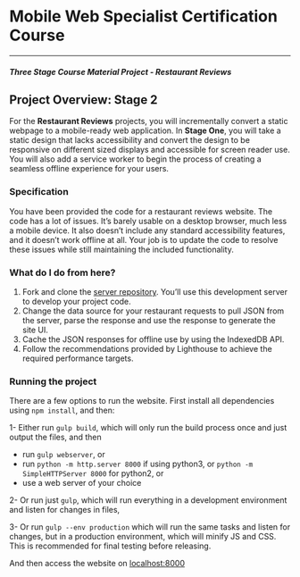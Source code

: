 # Mobile Web Specialist Certification Course
---
#### _Three Stage Course Material Project - Restaurant Reviews_

## Project Overview: Stage 2

For the **Restaurant Reviews** projects, you will incrementally convert a static webpage to a mobile-ready web application. In **Stage One**, you will take a static design that lacks accessibility and convert the design to be responsive on different sized displays and accessible for screen reader use. You will also add a service worker to begin the process of creating a seamless offline experience for your users.

### Specification

You have been provided the code for a restaurant reviews website. The code has a lot of issues. It’s barely usable on a desktop browser, much less a mobile device. It also doesn’t include any standard accessibility features, and it doesn’t work offline at all. Your job is to update the code to resolve these issues while still maintaining the included functionality. 

### What do I do from here?

1. Fork and clone the [server repository](https://github.com/udacity/mws-restaurant-stage-2). You’ll use this development server to develop your project code.
2. Change the data source for your restaurant requests to pull JSON from the server, parse the response and use the response to generate the site UI.
3. Cache the JSON responses for offline use by using the IndexedDB API.
4. Follow the recommendations provided by Lighthouse to achieve the required performance targets.

### Running the project

There are a few options to run the website. First install all dependencies using `npm install`, and then:

1- Either run `gulp build`, which will only run the build process once and just output the files, and then
- run `gulp webserver`, or
- run `python -m http.server 8000` if using python3, or `python -m SimpleHTTPServer 8000` for python2, or
- use a web server of your choice

2- Or run just `gulp`, which will run everything in a development environment and listen for changes in files,

3- Or run `gulp --env production` which will run the same tasks and listen for changes, but in a production environment, which will minify JS and CSS. This is recommended for final testing before releasing.

And then access the website on <localhost:8000>